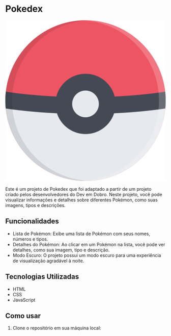 # Pokedex

![Pokedex](./src/imagens/pokeball.png)

Este é um projeto de Pokedex que foi adaptado a partir de um projeto criado pelos desenvolvedores do Dev em Dobro. Neste projeto, você pode visualizar informações e detalhes sobre diferentes Pokémon, como suas imagens, tipos e descrições.

## Funcionalidades

- Lista de Pokémon: Exibe uma lista de Pokémon com seus nomes, números e tipos.
- Detalhes do Pokémon: Ao clicar em um Pokémon na lista, você pode ver detalhes, como sua imagem, tipo e descrição.
- Modo Escuro: O projeto possui um modo escuro para uma experiência de visualização agradável à noite.

## Tecnologias Utilizadas

- HTML
- CSS
- JavaScript

## Como usar

1. Clone o repositório em sua máquina local:

